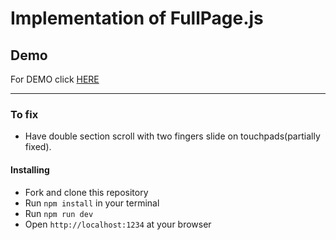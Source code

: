 # Implementation of FullPage.js


## Demo

For DEMO click [HERE](https://antonskliarov.github.io/sidebar_navigation/)


*****
### To fix

  * Have double section scroll with two fingers slide on touchpads(partially fixed).

#### Installing

  * Fork and clone this repository
  * Run `npm install` in your terminal
  * Run `npm run dev`
  * Open `http://localhost:1234` at your browser
